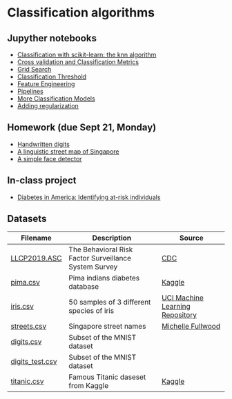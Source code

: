 # Classification algorithms

## Jupyther notebooks

- [Classification with scikit-learn: the knn algorithm](https://nbviewer.jupyter.org/github/um-perez-alvaro/Data-Science-Practice/blob/master/Classification/Part%20I.ipynb)
- [Cross validation and Classification Metrics](https://nbviewer.jupyter.org/github/um-perez-alvaro/Data-Science-Practice/blob/master/Classification/Part%20II%20-%20Classification%20Metrics%20and%20Cross%20Validation.ipynb)
- [Grid Search](https://nbviewer.jupyter.org/github/um-perez-alvaro/Data-Science-Practice/blob/master/Classification/Part%20III.%20Grid%20Search.ipynb)
- [Classification Threshold](https://nbviewer.jupyter.org/github/um-perez-alvaro/Data-Science-Practice/blob/master/Classification/Part%20IV.%20Adjusting%20the%20classification%20threshold.ipynb)
- [Feature Engineering](https://nbviewer.jupyter.org/github/um-perez-alvaro/Data-Science-Practice/blob/master/Classification/Part%20V.%20Feature%20Engineering.ipynb)
- [Pipelines](https://nbviewer.jupyter.org/github/um-perez-alvaro/Data-Science-Practice/blob/master/Classification/Part%20VI.%20Pipeline.ipynb)
- [More Classification Models](https://nbviewer.jupyter.org/github/um-perez-alvaro/Data-Science-Practice/blob/master/Classification/Part%20VII.%20More%20Classification%20Algorithms.ipynb)
- [Adding regularization](https://nbviewer.jupyter.org/github/um-perez-alvaro/Data-Science-Practice/blob/master/Classification/Part%20VIII.%20Adding%20regularization%20and%20polynomial%20features.ipynb)
 

## Homework (due Sept 21, Monday)
- [Handwritten digits](https://nbviewer.jupyter.org/github/um-perez-alvaro/Data-Science-Practice/blob/master/Classification/Homework/Homework%201.ipynb)
- [A linguistic street map of Singapore](https://nbviewer.jupyter.org/github/um-perez-alvaro/Data-Science-Practice/blob/master/Classification/Homework/Homework%202.ipynb)
- [A simple face detector](https://nbviewer.jupyter.org/github/um-perez-alvaro/Data-Science-Practice/blob/master/Classification/Homework/Homework%203.ipynb)

## In-class project
- [Diabetes in America: Identifying at-risk individuals](https://nbviewer.jupyter.org/github/um-perez-alvaro/Data-Science-Practice/blob/master/Classification/Identifying%20At-Risk%20Individuals.ipynb)

## Datasets

Filename | Description |  Source
--- | --- |  --- 
[LLCP2019.ASC](https://www.cdc.gov/brfss/annual_data/2019/files/LLCP2019ASC.zip) | The Behavioral Risk Factor Surveillance System Survey | [CDC](https://www.cdc.gov/brfss/annual_data/annual_2019.html)
[pima.csv](https://raw.githubusercontent.com/um-perez-alvaro/Data-Science-Practice/master/Data/pima.csv) | Pima indians diabetes database | [Kaggle](https://www.kaggle.com/uciml/pima-indians-diabetes-database)
[iris.csv](https://raw.githubusercontent.com/um-perez-alvaro/Data-Science-Practice/master/Data/iris.csv) | 50 samples of 3 different species of iris | [UCI Machine Learning Repository](https://archive.ics.uci.edu/ml/datasets/iris)
[streets.csv](https://raw.githubusercontent.com/um-perez-alvaro/Data-Science-Practice/master/Data/streets.csv) | Singapore street names | [Michelle Fullwood](https://michelleful.github.io/code-blog/2015/04/24/sgmap/)
[digits.csv](https://raw.githubusercontent.com/um-perez-alvaro/Data-Science-Practice/master/Data/digits.csv) | Subset of the MNIST dataset 
[digits_test.csv](https://raw.githubusercontent.com/um-perez-alvaro/Data-Science-Practice/master/Data/digits_test.csv) | Subset of the MNIST dataset
[titanic.csv](https://raw.githubusercontent.com/um-perez-alvaro/Data-Science-Practice/master/Data/titanic.csv) | Famous Titanic daseset from Kaggle | [Kaggle](https://www.kaggle.com/c/titanic)

